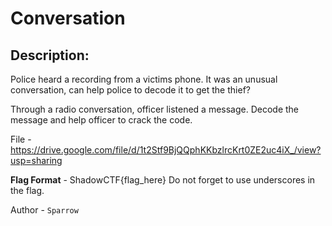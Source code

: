 
# Conversation
## Description:
Police heard a recording from a victims phone. It was an unusual conversation, can help police to decode it to get the thief?

Through a radio conversation, officer listened a message. Decode the message and help officer to crack the code.

File - https://drive.google.com/file/d/1t2Stf9BjQQphKKbzlrcKrt0ZE2uc4iX_/view?usp=sharing

**Flag Format** - ShadowCTF{flag_here}
Do not forget to use underscores in the flag.

Author - `Sparrow`


